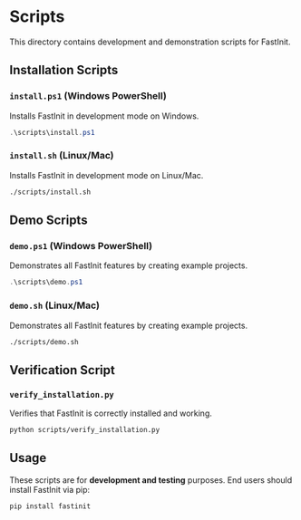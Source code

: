 # Scripts

This directory contains development and demonstration scripts for FastInit.

## Installation Scripts

### `install.ps1` (Windows PowerShell)
Installs FastInit in development mode on Windows.

```powershell
.\scripts\install.ps1
```

### `install.sh` (Linux/Mac)
Installs FastInit in development mode on Linux/Mac.

```bash
./scripts/install.sh
```

## Demo Scripts

### `demo.ps1` (Windows PowerShell)
Demonstrates all FastInit features by creating example projects.

```powershell
.\scripts\demo.ps1
```

### `demo.sh` (Linux/Mac)
Demonstrates all FastInit features by creating example projects.

```bash
./scripts/demo.sh
```

## Verification Script

### `verify_installation.py`
Verifies that FastInit is correctly installed and working.

```bash
python scripts/verify_installation.py
```

## Usage

These scripts are for **development and testing** purposes. End users should install FastInit via pip:

```bash
pip install fastinit
```

